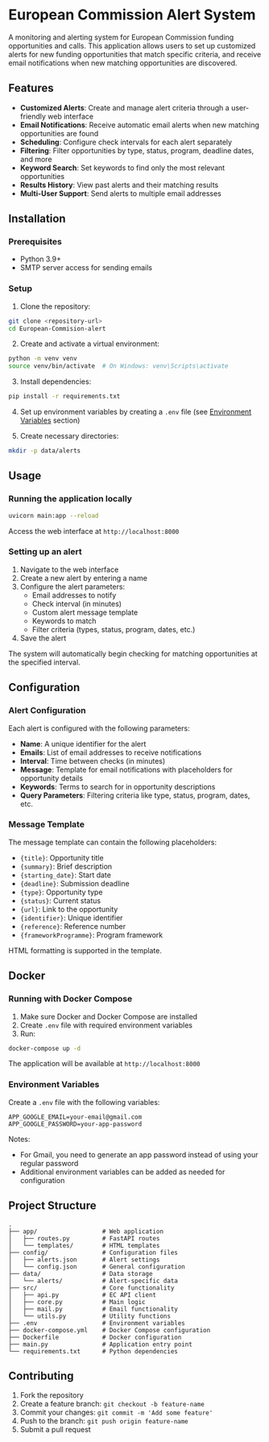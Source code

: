 # European Commission Alert System

A monitoring and alerting system for European Commission funding opportunities and calls. This application allows users to set up customized alerts for new funding opportunities that match specific criteria, and receive email notifications when new matching opportunities are discovered.

## Features

- **Customized Alerts**: Create and manage alert criteria through a user-friendly web interface
- **Email Notifications**: Receive automatic email alerts when new matching opportunities are found
- **Scheduling**: Configure check intervals for each alert separately
- **Filtering**: Filter opportunities by type, status, program, deadline dates, and more
- **Keyword Search**: Set keywords to find only the most relevant opportunities
- **Results History**: View past alerts and their matching results
- **Multi-User Support**: Send alerts to multiple email addresses

## Installation

### Prerequisites

- Python 3.9+
- SMTP server access for sending emails

### Setup

1. Clone the repository:
```bash
git clone <repository-url>
cd European-Commision-alert
```

2. Create and activate a virtual environment:
```bash
python -m venv venv
source venv/bin/activate  # On Windows: venv\Scripts\activate
```

3. Install dependencies:
```bash
pip install -r requirements.txt
```

4. Set up environment variables by creating a `.env` file (see [Environment Variables](#environment-variables) section)

5. Create necessary directories:
```bash
mkdir -p data/alerts
```

## Usage

### Running the application locally

```bash
uvicorn main:app --reload
```

Access the web interface at `http://localhost:8000`

### Setting up an alert

1. Navigate to the web interface
2. Create a new alert by entering a name
3. Configure the alert parameters:
   - Email addresses to notify
   - Check interval (in minutes)
   - Custom alert message template
   - Keywords to match
   - Filter criteria (types, status, program, dates, etc.)
4. Save the alert

The system will automatically begin checking for matching opportunities at the specified interval.

## Configuration

### Alert Configuration

Each alert is configured with the following parameters:

- **Name**: A unique identifier for the alert
- **Emails**: List of email addresses to receive notifications
- **Interval**: Time between checks (in minutes)
- **Message**: Template for email notifications with placeholders for opportunity details
- **Keywords**: Terms to search for in opportunity descriptions
- **Query Parameters**: Filtering criteria like type, status, program, dates, etc.

### Message Template

The message template can contain the following placeholders:

- `{title}`: Opportunity title
- `{summary}`: Brief description
- `{starting_date}`: Start date
- `{deadline}`: Submission deadline
- `{type}`: Opportunity type
- `{status}`: Current status
- `{url}`: Link to the opportunity
- `{identifier}`: Unique identifier
- `{reference}`: Reference number
- `{frameworkProgramme}`: Program framework

HTML formatting is supported in the template.

## Docker

### Running with Docker Compose

1. Make sure Docker and Docker Compose are installed
2. Create `.env` file with required environment variables
3. Run:
```bash
docker-compose up -d
```

The application will be available at `http://localhost:8000`

### Environment Variables

Create a `.env` file with the following variables:

```
APP_GOOGLE_EMAIL=your-email@gmail.com
APP_GOOGLE_PASSWORD=your-app-password
```

Notes:
- For Gmail, you need to generate an app password instead of using your regular password
- Additional environment variables can be added as needed for configuration

## Project Structure

```
.
├── app/                  # Web application
│   ├── routes.py         # FastAPI routes
│   └── templates/        # HTML templates
├── config/               # Configuration files
│   ├── alerts.json       # Alert settings
│   └── config.json       # General configuration
├── data/                 # Data storage
│   └── alerts/           # Alert-specific data
├── src/                  # Core functionality
│   ├── api.py            # EC API client
│   ├── core.py           # Main logic
│   ├── mail.py           # Email functionality
│   └── utils.py          # Utility functions
├── .env                  # Environment variables
├── docker-compose.yml    # Docker Compose configuration
├── Dockerfile            # Docker configuration
├── main.py               # Application entry point
└── requirements.txt      # Python dependencies
```

## Contributing

1. Fork the repository
2. Create a feature branch: `git checkout -b feature-name`
3. Commit your changes: `git commit -m 'Add some feature'`
4. Push to the branch: `git push origin feature-name`
5. Submit a pull request
